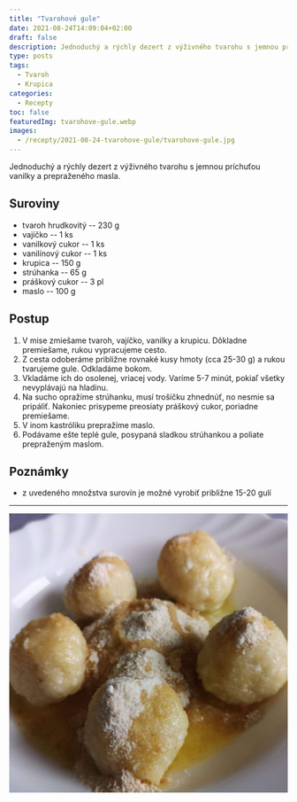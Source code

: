 ```yaml
---
title: "Tvarohové gule"
date: 2021-08-24T14:09:04+02:00
draft: false
description: Jednoduchý a rýchly dezert z výživného tvarohu s jemnou príchuťou vanilky a prepraženého masla.
type: posts
tags:
  - Tvaroh
  - Krupica
categories:
  - Recepty
toc: false
featuredImg: tvarohove-gule.webp
images:
  - /recepty/2021-08-24-tvarohove-gule/tvarohove-gule.jpg
---
```


Jednoduchý a rýchly dezert z výživného tvarohu s jemnou príchuťou vanilky a prepraženého masla.

## Suroviny

- tvaroh hrudkovitý -- 230 g
- vajíčko -- 1 ks
- vanilkový cukor -- 1 ks
- vanilínový cukor -- 1 ks
- krupica -- 150 g
- strúhanka -- 65 g
- práškový cukor -- 3 pl
- maslo -- 100 g

## Postup

1. V mise zmiešame tvaroh, vajíčko, vanilky a krupicu. Dôkladne premiešame, rukou vypracujeme cesto.
2. Z cesta odoberáme približne rovnaké kusy hmoty (cca 25-30 g) a rukou tvarujeme gule. Odkladáme bokom.
3. Vkladáme ich do osolenej, vriacej vody. Varíme 5-7 minút, pokiaľ všetky nevyplávajú na hladinu.
4. Na sucho opražíme strúhanku, musí trošíčku zhnednúť, no nesmie sa pripáliť. Nakoniec prisypeme preosiaty práškový cukor, poriadne premiešame.
5. V inom kastróliku prepražíme maslo.
6. Podávame ešte teplé gule, posypaná sladkou strúhankou a poliate prepraženým maslom.

## Poznámky

- z uvedeného množstva surovín je možné vyrobiť približne 15-20 gulí

---

![Tvarohové gule](tvarohove-gule.jpg "Tvarohové gule (autor: zwieratko, 2021)")
